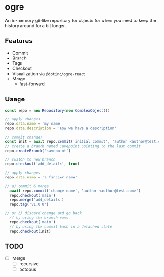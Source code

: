 # ogre

An in-memory git-like repository for objects for when you need to
keep the history around for a bit longer.

## Features

- Commit
- Branch
- Tags
- Checkout
- Visualization via `@dotinc/ogre-react`
- Merge
    - fast-forward

## Usage

```typescript
const repo = new Repository(new ComplexObject())

// apply changes
repo.data.name = 'my name'
repo.data.description = 'now we have a description'

// commit changes 
const init = await repo.commit('initial commit', 'author <author@test.com>')
// create a branch named savepoint pointing to the last commit
repo.createBranch('savepoint')

// switch to new branch
repo.checkout('add_details', true)

// apply changes
repo.data.name = 'a fancier name'

// a) commit & merge
  await repo.commit('change name', 'author <author@test.com>')
  repo.checkout('main')
  repo.merge('add_details')
  repo.tag('v1.0.0')

// or b) discard change and go back
  // by using the branch name 
  repo.checkout('main')
  // by using the commit hash in a detached state
  repo.checkout(init)
```

## TODO

- [ ] Merge
    - [ ] recursive
    - [ ] octopus

